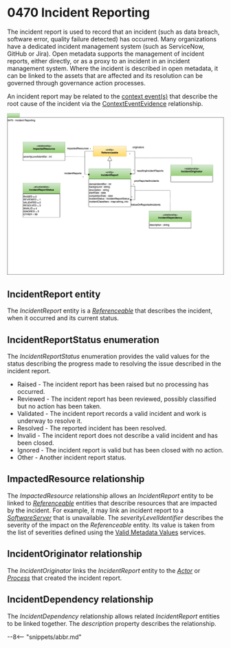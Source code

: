 <!-- SPDX-License-Identifier: CC-BY-4.0 -->
<!-- Copyright Contributors to the ODPi Egeria project. -->

# 0470 Incident Reporting

The incident report is used to record that an incident (such as data breach, software error, quality failure detected) has occurred.  Many organizations have a dedicated incident management system (such as ServiceNow, GitHub or Jira).  Open metadata supports the management of incident reports, either directly, or as a proxy to an incident in an incident management system.  Where the incident is described in open metadata, it can be linked to the assets that are affected and its resolution can be governed through governance action processes.

An incident report may be related to the [context event(s)](/types/4/0475-Context-Events) that describe the root cause of the incident via the [ContextEventEvidence](/types/4/0475-Context-Events) relationship.

![UML](0470-Incident-Reporting.svg)

## IncidentReport entity

The *IncidentReport* entity is a [*Referenceable*](/types/0/0010-Base-Model) that describes the incident, when it occurred and its current status.

## IncidentReportStatus enumeration

The *IncidentReportStatus* enumeration provides the valid values for the status describing the progress made to resolving the issue described in the incident report.

* Raised - The incident report has been raised but no processing has occurred.
* Reviewed - The incident report has been reviewed, possibly classified but no action has been taken.
* Validated - The incident report records a valid incident and work is underway to resolve it.
* Resolved - The reported incident has been resolved.
* Invalid - The incident report does not describe a valid incident and has been closed.
* Ignored - The incident report is valid but has been closed with no action.
* Other - Another incident report status.

## ImpactedResource relationship

The *ImpactedResource* relationship allows an *IncidentReport* entity to be linked to [*Referenceable*](/types/0/0010-Base-Model) entities that describe resources that are impacted by the incident.  For example, it may link an incident report to a [*SoftwareServer*](/types/0/0040-Software-Servers) that is unavailable.  The *severityLevelIdentifier* describes the severity of the impact on the *Referenceable* entity.  Its value is taken from the list of severities defined using the [Valid Metadata Values](/guides/planning/valid-metadata/overview) services.

## IncidentOriginator relationship

The *IncidentOriginator* links the *IncidentReport* entity to the [*Actor*](/types/1/0110-Actors) or [*Process*](/types/0/0010-Base-Model) that created the incident report.

## IncidentDependency relationship

The *IncidentDependency* relationship allows related *IncidentReport* entities to be linked together.  The *description* property describes the relationship.

--8<-- "snippets/abbr.md"